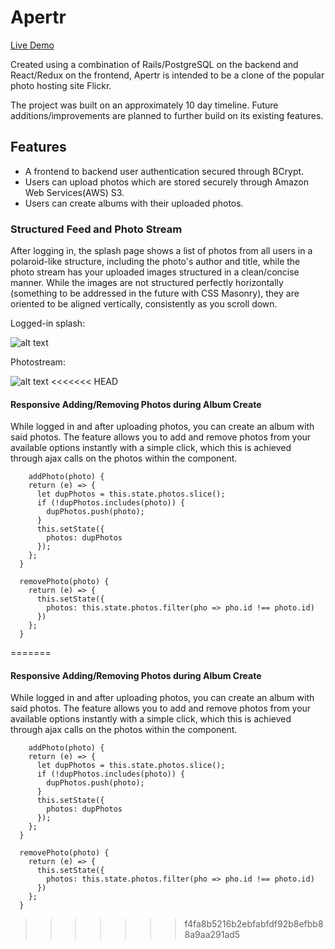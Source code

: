 # Apertr

[Live Demo](https://apertr.herokuapp.com/#/)

Created using a combination of Rails/PostgreSQL on the backend and React/Redux on the frontend, Apertr is intended to be a clone of the popular photo hosting site Flickr.

The project was built on an approximately 10 day timeline. Future additions/improvements are planned to further build on its existing features.

## Features
<ul>
  <li>A frontend to backend user authentication secured through BCrypt.</li>
  <li>Users can upload photos which are stored securely through Amazon Web Services(AWS) S3.</li>
  <li>Users can create albums with their uploaded photos.</li>
</ul>

### Structured Feed and Photo Stream

After logging in, the splash page shows a list of photos from all users in a polaroid-like structure, including the photo's author and title, while the photo stream has your uploaded images structured in a clean/concise manner. While the images are not structured perfectly horizontally (something to be addressed in the future with CSS Masonry), they are oriented to be aligned vertically, consistently as you scroll down.

Logged-in splash:

![alt text](https://imgur.com/TycScb4.png)

Photostream:

![alt text](https://imgur.com/Sy10afa.png)
<<<<<<< HEAD

#### Responsive Adding/Removing Photos during Album Create

While logged in and after uploading photos, you can create an album with said photos. The feature allows you to add and remove photos from your available options instantly with a simple click, which this is achieved through ajax calls on the photos within the component.

```
    addPhoto(photo) {
    return (e) => {
      let dupPhotos = this.state.photos.slice();
      if (!dupPhotos.includes(photo)) {
        dupPhotos.push(photo);
      }
      this.setState({
        photos: dupPhotos
      });
    };
  }

  removePhoto(photo) {
    return (e) => {
      this.setState({
        photos: this.state.photos.filter(pho => pho.id !== photo.id)
      })
    };
  }
```
=======

#### Responsive Adding/Removing Photos during Album Create

While logged in and after uploading photos, you can create an album with said photos. The feature allows you to add and remove photos from your available options instantly with a simple click, which this is achieved through ajax calls on the photos within the component.

``` 
    addPhoto(photo) {
    return (e) => {
      let dupPhotos = this.state.photos.slice();
      if (!dupPhotos.includes(photo)) {
        dupPhotos.push(photo);
      }
      this.setState({
        photos: dupPhotos
      });
    };
  }

  removePhoto(photo) {
    return (e) => {
      this.setState({
        photos: this.state.photos.filter(pho => pho.id !== photo.id)
      })
    };
  } 
```

>>>>>>> f4fa8b5216b2ebfabfdf92b8efbb88a9aa291ad5
